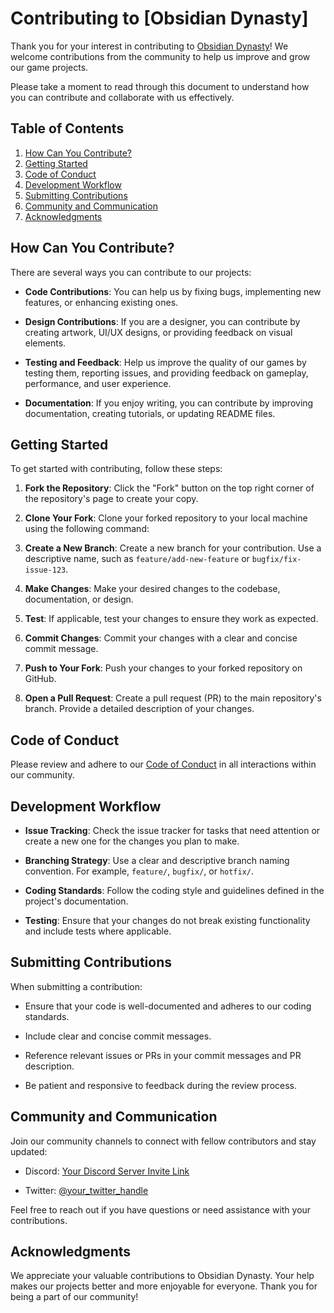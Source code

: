 # Contributing to [Obsidian Dynasty]

Thank you for your interest in contributing to [Obsidian Dynasty](https://github.com/Obsidian-Dynasty)! We welcome contributions from the community to help us improve and grow our game projects.

Please take a moment to read through this document to understand how you can contribute and collaborate with us effectively.

## Table of Contents

1. [How Can You Contribute?](#how-can-you-contribute)
2. [Getting Started](#getting-started)
3. [Code of Conduct](#code-of-conduct)
4. [Development Workflow](#development-workflow)
5. [Submitting Contributions](#submitting-contributions)
6. [Community and Communication](#community-and-communication)
7. [Acknowledgments](#acknowledgments)

## How Can You Contribute?

There are several ways you can contribute to our projects:

- **Code Contributions**: You can help us by fixing bugs, implementing new features, or enhancing existing ones.

- **Design Contributions**: If you are a designer, you can contribute by creating artwork, UI/UX designs, or providing feedback on visual elements.

- **Testing and Feedback**: Help us improve the quality of our games by testing them, reporting issues, and providing feedback on gameplay, performance, and user experience.

- **Documentation**: If you enjoy writing, you can contribute by improving documentation, creating tutorials, or updating README files.

## Getting Started

To get started with contributing, follow these steps:

1. **Fork the Repository**: Click the "Fork" button on the top right corner of the repository's page to create your copy.

2. **Clone Your Fork**: Clone your forked repository to your local machine using the following command:

3. **Create a New Branch**: Create a new branch for your contribution. Use a descriptive name, such as `feature/add-new-feature` or `bugfix/fix-issue-123`.

4. **Make Changes**: Make your desired changes to the codebase, documentation, or design.

5. **Test**: If applicable, test your changes to ensure they work as expected.

6. **Commit Changes**: Commit your changes with a clear and concise commit message.

7. **Push to Your Fork**: Push your changes to your forked repository on GitHub.

8. **Open a Pull Request**: Create a pull request (PR) to the main repository's branch. Provide a detailed description of your changes.

## Code of Conduct

Please review and adhere to our [Code of Conduct](CODE_OF_CONDUCT.md) in all interactions within our community.

## Development Workflow

- **Issue Tracking**: Check the issue tracker for tasks that need attention or create a new one for the changes you plan to make.

- **Branching Strategy**: Use a clear and descriptive branch naming convention. For example, `feature/`, `bugfix/`, or `hotfix/`.

- **Coding Standards**: Follow the coding style and guidelines defined in the project's documentation.

- **Testing**: Ensure that your changes do not break existing functionality and include tests where applicable.

## Submitting Contributions

When submitting a contribution:

- Ensure that your code is well-documented and adheres to our coding standards.

- Include clear and concise commit messages.

- Reference relevant issues or PRs in your commit messages and PR description.

- Be patient and responsive to feedback during the review process.

## Community and Communication

Join our community channels to connect with fellow contributors and stay updated:

- Discord: [Your Discord Server Invite Link](https://discord.gg/your-discord-link)

- Twitter: [@your_twitter_handle](https://twitter.com/your_twitter_handle)

Feel free to reach out if you have questions or need assistance with your contributions.

## Acknowledgments

We appreciate your valuable contributions to Obsidian Dynasty. Your help makes our projects better and more enjoyable for everyone. Thank you for being a part of our community!

